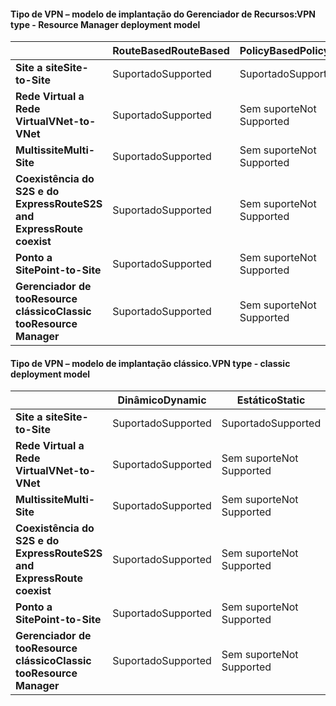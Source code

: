 #### <a name="vpn-type---resource-manager-deployment-model"></a><span data-ttu-id="760e0-101">Tipo de VPN – modelo de implantação do Gerenciador de Recursos:</span><span class="sxs-lookup"><span data-stu-id="760e0-101">VPN type - Resource Manager deployment model</span></span>
|  | <span data-ttu-id="760e0-102">**RouteBased**</span><span class="sxs-lookup"><span data-stu-id="760e0-102">**RouteBased**</span></span> | <span data-ttu-id="760e0-103">**PolicyBased**</span><span class="sxs-lookup"><span data-stu-id="760e0-103">**PolicyBased**</span></span> |
| --- | --- | --- |
| <span data-ttu-id="760e0-104">**Site a site**</span><span class="sxs-lookup"><span data-stu-id="760e0-104">**Site-to-Site**</span></span> |<span data-ttu-id="760e0-105">Suportado</span><span class="sxs-lookup"><span data-stu-id="760e0-105">Supported</span></span> |<span data-ttu-id="760e0-106">Suportado</span><span class="sxs-lookup"><span data-stu-id="760e0-106">Supported</span></span> |
| <span data-ttu-id="760e0-107">**Rede Virtual a Rede Virtual**</span><span class="sxs-lookup"><span data-stu-id="760e0-107">**VNet-to-VNet**</span></span> |<span data-ttu-id="760e0-108">Suportado</span><span class="sxs-lookup"><span data-stu-id="760e0-108">Supported</span></span> |<span data-ttu-id="760e0-109">Sem suporte</span><span class="sxs-lookup"><span data-stu-id="760e0-109">Not Supported</span></span> |
| <span data-ttu-id="760e0-110">**Multissite**</span><span class="sxs-lookup"><span data-stu-id="760e0-110">**Multi-Site**</span></span> |<span data-ttu-id="760e0-111">Suportado</span><span class="sxs-lookup"><span data-stu-id="760e0-111">Supported</span></span> |<span data-ttu-id="760e0-112">Sem suporte</span><span class="sxs-lookup"><span data-stu-id="760e0-112">Not Supported</span></span> |
| <span data-ttu-id="760e0-113">**Coexistência do S2S e do ExpressRoute**</span><span class="sxs-lookup"><span data-stu-id="760e0-113">**S2S and ExpressRoute coexist**</span></span> |<span data-ttu-id="760e0-114">Suportado</span><span class="sxs-lookup"><span data-stu-id="760e0-114">Supported</span></span> |<span data-ttu-id="760e0-115">Sem suporte</span><span class="sxs-lookup"><span data-stu-id="760e0-115">Not Supported</span></span> |
| <span data-ttu-id="760e0-116">**Ponto a Site**</span><span class="sxs-lookup"><span data-stu-id="760e0-116">**Point-to-Site**</span></span> |<span data-ttu-id="760e0-117">Suportado</span><span class="sxs-lookup"><span data-stu-id="760e0-117">Supported</span></span> |<span data-ttu-id="760e0-118">Sem suporte</span><span class="sxs-lookup"><span data-stu-id="760e0-118">Not Supported</span></span> |
| <span data-ttu-id="760e0-119">**Gerenciador de tooResource clássico**</span><span class="sxs-lookup"><span data-stu-id="760e0-119">**Classic tooResource Manager**</span></span> |<span data-ttu-id="760e0-120">Suportado</span><span class="sxs-lookup"><span data-stu-id="760e0-120">Supported</span></span> |<span data-ttu-id="760e0-121">Sem suporte</span><span class="sxs-lookup"><span data-stu-id="760e0-121">Not Supported</span></span> |

#### <a name="vpn-type---classic-deployment-model"></a><span data-ttu-id="760e0-122">Tipo de VPN – modelo de implantação clássico.</span><span class="sxs-lookup"><span data-stu-id="760e0-122">VPN type - classic deployment model</span></span>
|  | <span data-ttu-id="760e0-123">**Dinâmico**</span><span class="sxs-lookup"><span data-stu-id="760e0-123">**Dynamic**</span></span> | <span data-ttu-id="760e0-124">**Estático**</span><span class="sxs-lookup"><span data-stu-id="760e0-124">**Static**</span></span> |
| --- | --- | --- |
| <span data-ttu-id="760e0-125">**Site a site**</span><span class="sxs-lookup"><span data-stu-id="760e0-125">**Site-to-Site**</span></span> |<span data-ttu-id="760e0-126">Suportado</span><span class="sxs-lookup"><span data-stu-id="760e0-126">Supported</span></span> |<span data-ttu-id="760e0-127">Suportado</span><span class="sxs-lookup"><span data-stu-id="760e0-127">Supported</span></span> |
| <span data-ttu-id="760e0-128">**Rede Virtual a Rede Virtual**</span><span class="sxs-lookup"><span data-stu-id="760e0-128">**VNet-to-VNet**</span></span> |<span data-ttu-id="760e0-129">Suportado</span><span class="sxs-lookup"><span data-stu-id="760e0-129">Supported</span></span> |<span data-ttu-id="760e0-130">Sem suporte</span><span class="sxs-lookup"><span data-stu-id="760e0-130">Not Supported</span></span> |
| <span data-ttu-id="760e0-131">**Multissite**</span><span class="sxs-lookup"><span data-stu-id="760e0-131">**Multi-Site**</span></span> |<span data-ttu-id="760e0-132">Suportado</span><span class="sxs-lookup"><span data-stu-id="760e0-132">Supported</span></span> |<span data-ttu-id="760e0-133">Sem suporte</span><span class="sxs-lookup"><span data-stu-id="760e0-133">Not Supported</span></span> |
| <span data-ttu-id="760e0-134">**Coexistência do S2S e do ExpressRoute**</span><span class="sxs-lookup"><span data-stu-id="760e0-134">**S2S and ExpressRoute coexist**</span></span> |<span data-ttu-id="760e0-135">Suportado</span><span class="sxs-lookup"><span data-stu-id="760e0-135">Supported</span></span> |<span data-ttu-id="760e0-136">Sem suporte</span><span class="sxs-lookup"><span data-stu-id="760e0-136">Not Supported</span></span> |
| <span data-ttu-id="760e0-137">**Ponto a Site**</span><span class="sxs-lookup"><span data-stu-id="760e0-137">**Point-to-Site**</span></span> |<span data-ttu-id="760e0-138">Suportado</span><span class="sxs-lookup"><span data-stu-id="760e0-138">Supported</span></span> |<span data-ttu-id="760e0-139">Sem suporte</span><span class="sxs-lookup"><span data-stu-id="760e0-139">Not Supported</span></span> |
| <span data-ttu-id="760e0-140">**Gerenciador de tooResource clássico**</span><span class="sxs-lookup"><span data-stu-id="760e0-140">**Classic tooResource Manager**</span></span> |<span data-ttu-id="760e0-141">Suportado</span><span class="sxs-lookup"><span data-stu-id="760e0-141">Supported</span></span> |<span data-ttu-id="760e0-142">Sem suporte</span><span class="sxs-lookup"><span data-stu-id="760e0-142">Not Supported</span></span> |

